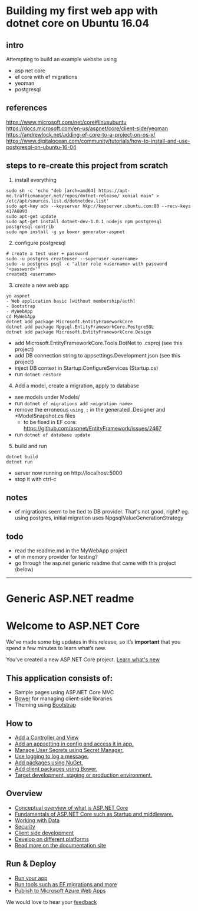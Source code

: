 # Building my first web app with dotnet core on Ubuntu 16.04

## intro
Attempting to build an example website using
- asp net core
- ef core with ef migrations
- yeoman
- postgresql

## references
https://www.microsoft.com/net/core#linuxubuntu
https://docs.microsoft.com/en-us/aspnet/core/client-side/yeoman
https://andrewlock.net/adding-ef-core-to-a-project-on-os-x/
https://www.digitalocean.com/community/tutorials/how-to-install-and-use-postgresql-on-ubuntu-16-04

## steps to re-create this project from scratch

1. install everything
```
sudo sh -c 'echo "deb [arch=amd64] https://apt-mo.trafficmanager.net/repos/dotnet-release/ xenial main" > /etc/apt/sources.list.d/dotnetdev.list'
sudo apt-key adv --keyserver hkp://keyserver.ubuntu.com:80 --recv-keys 417A0893
sudo apt-get update
sudo apt-get install dotnet-dev-1.0.1 nodejs npm postgresql postgresql-contrib
sudo npm install -g yo bower generator-aspnet
```

2. configure postgresql
```
# create a test user + password
sudo -u postgres createuser --superuser <username>
sudo -u postgres psql -c "alter role <username> with password '<password>'"
createdb <username>
```

3. create a new web app
```
yo aspnet
- Web application basic [without membership/auth]
- Bootstrap
- MyWebApp
cd MyWebApp
dotnet add package Microsoft.EntityFrameworkCore
dotnet add package Npgsql.EntityFrameworkCore.PostgreSQL
dotnet add package Microsoft.EntityFrameworkCore.Design
```
- add Microsoft.EntityFrameworkCore.Tools.DotNet to .csproj (see this project)
- add DB connection string to appsettings.Development.json (see this project)
- inject DB context in Startup.ConfigureServices (Startup.cs)
- run `dotnet restore`

4. Add a model, create a migration, apply to database
- see models under Models/
- run `dotnet ef migrations add <migration name>`
- remove the erroneous `using ;` in the generated .Designer and *ModelSnapshot.cs files
    + to be fixed in EF core: https://github.com/aspnet/EntityFramework/issues/2467
- run `dotnet ef database update`

5. build and run
```
dotnet build
dotnet run
```
- server now running on http://localhost:5000
- stop it with ctrl-c

## notes
- ef migrations seem to be tied to DB provider. That's not good, right?
  eg. using postgres, initial migration uses NpgsqlValueGenerationStrategy


## todo
- read the readme.md in the MyWebApp project
- ef in memory provider for testing?
- go through the asp.net generic readme that came with this project (below)


------------------------------------------------------------------

# Generic ASP.NET readme
# Welcome to ASP.NET Core

We've made some big updates in this release, so it’s **important** that you spend a few minutes to learn what’s new.

You've created a new ASP.NET Core project. [Learn what's new](https://go.microsoft.com/fwlink/?LinkId=518016)

## This application consists of:

*   Sample pages using ASP.NET Core MVC
*   [Bower](https://go.microsoft.com/fwlink/?LinkId=518004) for managing client-side libraries
*   Theming using [Bootstrap](https://go.microsoft.com/fwlink/?LinkID=398939)

## How to

*   [Add a Controller and View](https://go.microsoft.com/fwlink/?LinkID=398600)
*   [Add an appsetting in config and access it in app.](https://go.microsoft.com/fwlink/?LinkID=699562)
*   [Manage User Secrets using Secret Manager.](https://go.microsoft.com/fwlink/?LinkId=699315)
*   [Use logging to log a message.](https://go.microsoft.com/fwlink/?LinkId=699316)
*   [Add packages using NuGet.](https://go.microsoft.com/fwlink/?LinkId=699317)
*   [Add client packages using Bower.](https://go.microsoft.com/fwlink/?LinkId=699318)
*   [Target development, staging or production environment.](https://go.microsoft.com/fwlink/?LinkId=699319)

## Overview

*   [Conceptual overview of what is ASP.NET Core](https://go.microsoft.com/fwlink/?LinkId=518008)
*   [Fundamentals of ASP.NET Core such as Startup and middleware.](https://go.microsoft.com/fwlink/?LinkId=699320)
*   [Working with Data](https://go.microsoft.com/fwlink/?LinkId=398602)
*   [Security](https://go.microsoft.com/fwlink/?LinkId=398603)
*   [Client side development](https://go.microsoft.com/fwlink/?LinkID=699321)
*   [Develop on different platforms](https://go.microsoft.com/fwlink/?LinkID=699322)
*   [Read more on the documentation site](https://go.microsoft.com/fwlink/?LinkID=699323)

## Run & Deploy

*   [Run your app](https://go.microsoft.com/fwlink/?LinkID=517851)
*   [Run tools such as EF migrations and more](https://go.microsoft.com/fwlink/?LinkID=517853)
*   [Publish to Microsoft Azure Web Apps](https://go.microsoft.com/fwlink/?LinkID=398609)

We would love to hear your [feedback](https://go.microsoft.com/fwlink/?LinkId=518015)
